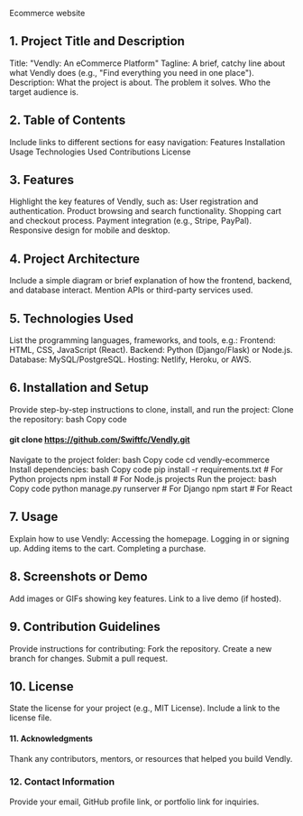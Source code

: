 Ecommerce website
## 1. Project Title and Description
Title: "Vendly: An eCommerce Platform"
Tagline: A brief, catchy line about what Vendly does (e.g., "Find everything you need in one place").
Description:
What the project is about.
The problem it solves.
Who the target audience is.


## 2. Table of Contents
Include links to different sections for easy navigation:
Features
Installation
Usage
Technologies Used
Contributions
License


## 3. Features
Highlight the key features of Vendly, such as:
User registration and authentication.
Product browsing and search functionality.
Shopping cart and checkout process.
Payment integration (e.g., Stripe, PayPal).
Responsive design for mobile and desktop.


## 4. Project Architecture
Include a simple diagram or brief explanation of how the frontend, backend, and database interact.
Mention APIs or third-party services used.


## 5. Technologies Used
List the programming languages, frameworks, and tools, e.g.:
Frontend: HTML, CSS, JavaScript (React).
Backend: Python (Django/Flask) or Node.js.
Database: MySQL/PostgreSQL.
Hosting: Netlify, Heroku, or AWS.

## 6. Installation and Setup
Provide step-by-step instructions to clone, install, and run the project:
Clone the repository:
bash
Copy code

#### git clone https://github.com/Swiftfc/Vendly.git
Navigate to the project folder:
bash
Copy code
cd vendly-ecommerce
Install dependencies:
bash
Copy code
pip install -r requirements.txt  # For Python projects
npm install                      # For Node.js projects
Run the project:
bash
Copy code
python manage.py runserver       # For Django
npm start                        # For React


## 7. Usage
Explain how to use Vendly:
Accessing the homepage.
Logging in or signing up.
Adding items to the cart.
Completing a purchase.


## 8. Screenshots or Demo
Add images or GIFs showing key features.
Link to a live demo (if hosted).


## 9. Contribution Guidelines
Provide instructions for contributing:
Fork the repository.
Create a new branch for changes.
Submit a pull request.


## 10. License
State the license for your project (e.g., MIT License).
Include a link to the license file.


#### 11. Acknowledgments
Thank any contributors, mentors, or resources that helped you build Vendly.

### 12. Contact Information
Provide your email, GitHub profile link, or portfolio link for inquiries.
